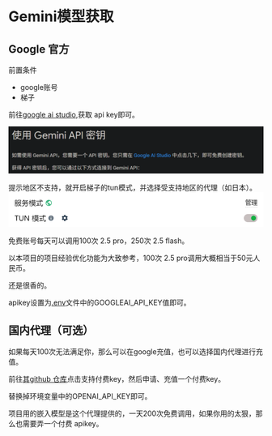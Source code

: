 # Gemini模型获取

## Google 官方

前置条件
- google账号
- 梯子

前往[google ai studio](https://aistudio.google.com/),获取 api key即可。

![1752706982759](image/教程：8、Gemini模型获取/1752706982759.png)
<br>

提示地区不支持，就开启梯子的tun模式，并选择受支持地区的代理（如日本）。
![1752706955424](image/教程：8、Gemini模型获取/1752706955424.png)
<br>

免费账号每天可以调用100次 2.5 pro，250次 2.5 flash。
<br>

以本项目的项目经验优化功能为大致参考，100次 2.5 pro调用大概相当于50元人民币。
<br>

还是很香的。

apikey设置为[.env](packages\backend\.env)文件中的GOOGLEAI_API_KEY值即可。

## 国内代理（可选）

如果每天100次无法满足你，那么可以在google充值，也可以选择国内代理进行充值。

前往[其github 仓库](https://github.com/chatanywhere/GPT_API_free)点击支持付费key，然后申请、充值一个付费key。
<br>

替换掉环境变量中的OPENAI_API_KEY即可。
<br>

项目用的嵌入模型是这个代理提供的，一天200次免费调用，如果你用的太狠，那么也需要弄一个付费 apikey。